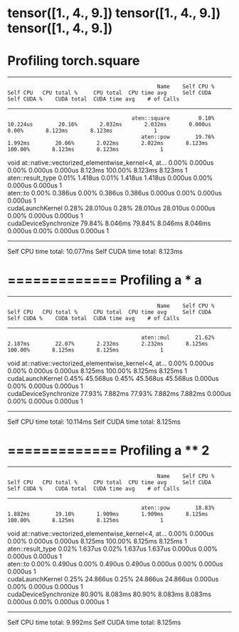 tensor([1., 4., 9.])
tensor([1., 4., 9.])
tensor([1., 4., 9.])
=============
Profiling torch.square
=============
-------------------------------------------------------  ------------  ------------  ------------  ------------  ------------  ------------  ------------  ------------  ------------  ------------  
                                                   Name    Self CPU %      Self CPU   CPU total %     CPU total  CPU time avg     Self CUDA   Self CUDA %    CUDA total  CUDA time avg    # of Calls  
-------------------------------------------------------  ------------  ------------  ------------  ------------  ------------  ------------  ------------  ------------  ------------  ------------  
                                           aten::square         0.10%      10.224us        20.16%       2.032ms       2.032ms       0.000us         0.00%       8.123ms       8.123ms             1  
                                              aten::pow        19.76%       1.992ms        20.06%       2.022ms       2.022ms       8.123ms       100.00%       8.123ms       8.123ms             1  
void at::native::vectorized_elementwise_kernel<4, at...         0.00%       0.000us         0.00%       0.000us       0.000us       8.123ms       100.00%       8.123ms       8.123ms             1  
                                      aten::result_type         0.01%       1.418us         0.01%       1.418us       1.418us       0.000us         0.00%       0.000us       0.000us             1  
                                               aten::to         0.00%       0.386us         0.00%       0.386us       0.386us       0.000us         0.00%       0.000us       0.000us             1  
                                       cudaLaunchKernel         0.28%      28.010us         0.28%      28.010us      28.010us       0.000us         0.00%       0.000us       0.000us             1  
                                  cudaDeviceSynchronize        79.84%       8.046ms        79.84%       8.046ms       8.046ms       0.000us         0.00%       0.000us       0.000us             1  
-------------------------------------------------------  ------------  ------------  ------------  ------------  ------------  ------------  ------------  ------------  ------------  ------------  
Self CPU time total: 10.077ms
Self CUDA time total: 8.123ms

=============
Profiling a * a
=============
-------------------------------------------------------  ------------  ------------  ------------  ------------  ------------  ------------  ------------  ------------  ------------  ------------  
                                                   Name    Self CPU %      Self CPU   CPU total %     CPU total  CPU time avg     Self CUDA   Self CUDA %    CUDA total  CUDA time avg    # of Calls  
-------------------------------------------------------  ------------  ------------  ------------  ------------  ------------  ------------  ------------  ------------  ------------  ------------  
                                              aten::mul        21.62%       2.187ms        22.07%       2.232ms       2.232ms       8.125ms       100.00%       8.125ms       8.125ms             1  
void at::native::vectorized_elementwise_kernel<4, at...         0.00%       0.000us         0.00%       0.000us       0.000us       8.125ms       100.00%       8.125ms       8.125ms             1  
                                       cudaLaunchKernel         0.45%      45.568us         0.45%      45.568us      45.568us       0.000us         0.00%       0.000us       0.000us             1  
                                  cudaDeviceSynchronize        77.93%       7.882ms        77.93%       7.882ms       7.882ms       0.000us         0.00%       0.000us       0.000us             1  
-------------------------------------------------------  ------------  ------------  ------------  ------------  ------------  ------------  ------------  ------------  ------------  ------------  
Self CPU time total: 10.114ms
Self CUDA time total: 8.125ms

=============
Profiling a ** 2
=============
-------------------------------------------------------  ------------  ------------  ------------  ------------  ------------  ------------  ------------  ------------  ------------  ------------  
                                                   Name    Self CPU %      Self CPU   CPU total %     CPU total  CPU time avg     Self CUDA   Self CUDA %    CUDA total  CUDA time avg    # of Calls  
-------------------------------------------------------  ------------  ------------  ------------  ------------  ------------  ------------  ------------  ------------  ------------  ------------  
                                              aten::pow        18.83%       1.882ms        19.10%       1.909ms       1.909ms       8.125ms       100.00%       8.125ms       8.125ms             1  
void at::native::vectorized_elementwise_kernel<4, at...         0.00%       0.000us         0.00%       0.000us       0.000us       8.125ms       100.00%       8.125ms       8.125ms             1  
                                      aten::result_type         0.02%       1.637us         0.02%       1.637us       1.637us       0.000us         0.00%       0.000us       0.000us             1  
                                               aten::to         0.00%       0.490us         0.00%       0.490us       0.490us       0.000us         0.00%       0.000us       0.000us             1  
                                       cudaLaunchKernel         0.25%      24.866us         0.25%      24.866us      24.866us       0.000us         0.00%       0.000us       0.000us             1  
                                  cudaDeviceSynchronize        80.90%       8.083ms        80.90%       8.083ms       8.083ms       0.000us         0.00%       0.000us       0.000us             1  
-------------------------------------------------------  ------------  ------------  ------------  ------------  ------------  ------------  ------------  ------------  ------------  ------------  
Self CPU time total: 9.992ms
Self CUDA time total: 8.125ms


